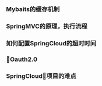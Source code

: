 ### Mybaits的缓存机制 
### SpringMVC的原理，执行流程

### 如何配置SpringCloud的超时时间

### Oauth2.0

### SpringCloud项目的难点